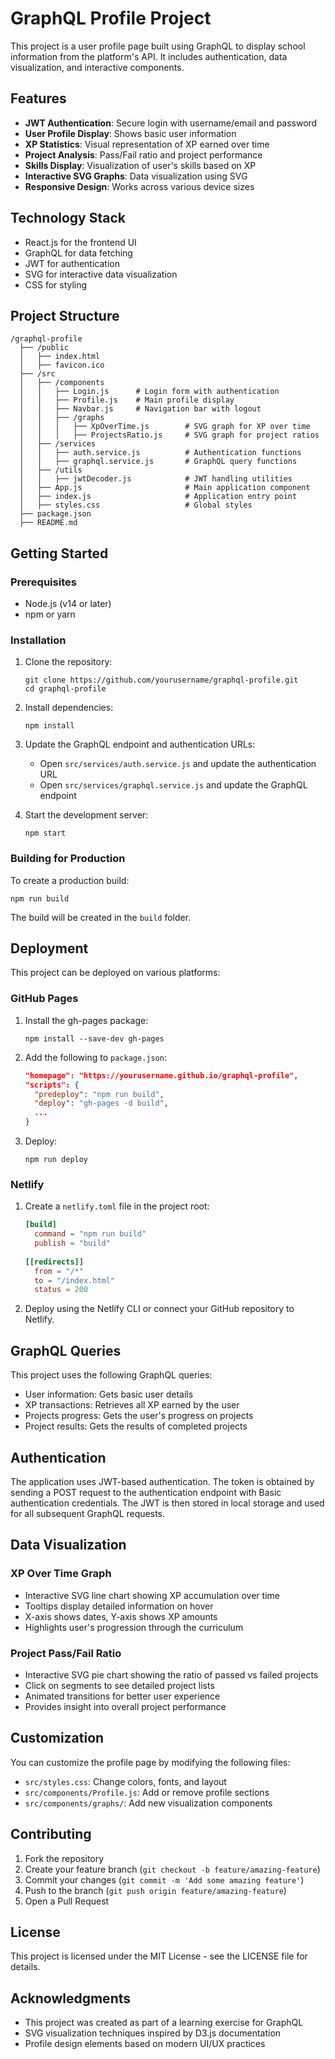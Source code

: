 # GraphQL Profile Project

This project is a user profile page built using GraphQL to display school information from the platform's API. It includes authentication, data visualization, and interactive components.

## Features

- **JWT Authentication**: Secure login with username/email and password
- **User Profile Display**: Shows basic user information
- **XP Statistics**: Visual representation of XP earned over time
- **Project Analysis**: Pass/Fail ratio and project performance
- **Skills Display**: Visualization of user's skills based on XP
- **Interactive SVG Graphs**: Data visualization using SVG
- **Responsive Design**: Works across various device sizes

## Technology Stack

- React.js for the frontend UI
- GraphQL for data fetching
- JWT for authentication
- SVG for interactive data visualization
- CSS for styling

## Project Structure

```
/graphql-profile
  ├── /public
  │   ├── index.html
  │   ├── favicon.ico
  ├── /src
  │   ├── /components
  │   │   ├── Login.js      # Login form with authentication
  │   │   ├── Profile.js    # Main profile display
  │   │   ├── Navbar.js     # Navigation bar with logout
  │   │   ├── /graphs
  │   │   │   ├── XpOverTime.js        # SVG graph for XP over time
  │   │   │   ├── ProjectsRatio.js     # SVG graph for project ratios
  │   ├── /services
  │   │   ├── auth.service.js          # Authentication functions
  │   │   ├── graphql.service.js       # GraphQL query functions
  │   ├── /utils
  │   │   ├── jwtDecoder.js            # JWT handling utilities
  │   ├── App.js                       # Main application component
  │   ├── index.js                     # Application entry point
  │   ├── styles.css                   # Global styles
  ├── package.json
  ├── README.md
```

## Getting Started

### Prerequisites

- Node.js (v14 or later)
- npm or yarn

### Installation

1. Clone the repository:
   ```
   git clone https://github.com/yourusername/graphql-profile.git
   cd graphql-profile
   ```

2. Install dependencies:
   ```
   npm install
   ```

3. Update the GraphQL endpoint and authentication URLs:
   - Open `src/services/auth.service.js` and update the authentication URL
   - Open `src/services/graphql.service.js` and update the GraphQL endpoint

4. Start the development server:
   ```
   npm start
   ```

### Building for Production

To create a production build:
```
npm run build
```

The build will be created in the `build` folder.

## Deployment

This project can be deployed on various platforms:

### GitHub Pages

1. Install the gh-pages package:
   ```
   npm install --save-dev gh-pages
   ```

2. Add the following to `package.json`:
   ```json
   "homepage": "https://yourusername.github.io/graphql-profile",
   "scripts": {
     "predeploy": "npm run build",
     "deploy": "gh-pages -d build",
     ...
   }
   ```

3. Deploy:
   ```
   npm run deploy
   ```

### Netlify

1. Create a `netlify.toml` file in the project root:
   ```toml
   [build]
     command = "npm run build"
     publish = "build"
     
   [[redirects]]
     from = "/*"
     to = "/index.html"
     status = 200
   ```

2. Deploy using the Netlify CLI or connect your GitHub repository to Netlify.

## GraphQL Queries

This project uses the following GraphQL queries:

- User information: Gets basic user details
- XP transactions: Retrieves all XP earned by the user
- Projects progress: Gets the user's progress on projects
- Project results: Gets the results of completed projects

## Authentication

The application uses JWT-based authentication. The token is obtained by sending a POST request to the authentication endpoint with Basic authentication credentials. The JWT is then stored in local storage and used for all subsequent GraphQL requests.

## Data Visualization

### XP Over Time Graph
- Interactive SVG line chart showing XP accumulation over time
- Tooltips display detailed information on hover
- X-axis shows dates, Y-axis shows XP amounts
- Highlights user's progression through the curriculum

### Project Pass/Fail Ratio
- Interactive SVG pie chart showing the ratio of passed vs failed projects
- Click on segments to see detailed project lists
- Animated transitions for better user experience
- Provides insight into overall project performance

## Customization

You can customize the profile page by modifying the following files:
- `src/styles.css`: Change colors, fonts, and layout
- `src/components/Profile.js`: Add or remove profile sections
- `src/components/graphs/`: Add new visualization components

## Contributing

1. Fork the repository
2. Create your feature branch (`git checkout -b feature/amazing-feature`)
3. Commit your changes (`git commit -m 'Add some amazing feature'`)
4. Push to the branch (`git push origin feature/amazing-feature`)
5. Open a Pull Request

## License

This project is licensed under the MIT License - see the LICENSE file for details.

## Acknowledgments

- This project was created as part of a learning exercise for GraphQL
- SVG visualization techniques inspired by D3.js documentation
- Profile design elements based on modern UI/UX practices
